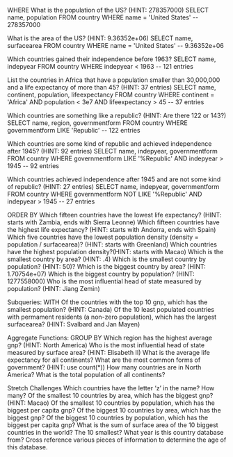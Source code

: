 WHERE
What is the population of the US? (HINT: 278357000)
SELECT name, population
FROM country
WHERE name = 'United States'
-- 278357000

What is the area of the US? (HINT: 9.36352e+06)
SELECT name, surfacearea
FROM country
WHERE name = 'United States'
-- 9.36352e+06

Which countries gained their independence before 1963?
SELECT name, indepyear
FROM country
WHERE indepyear < 1963
-- 121 entries

List the countries in Africa that have a population smaller than 30,000,000 and a life expectancy of more than 45? (HINT: 37 entries)
SELECT name, continent, population, lifeexpectancy
FROM country
WHERE continent = 'Africa'
AND population < 3e7
AND lifeexpectancy > 45
-- 37 entries

Which countries are something like a republic? (HINT: Are there 122 or 143?)
SELECT name, region, governmentform
FROM country
WHERE governmentform LIKE 'Republic'
-- 122 entries

Which countries are some kind of republic and achieved independence after 1945? (HINT: 92 entries)
SELECT name, indepyear, governmentform
FROM country
WHERE governmentform LIKE '%Republic'
AND indepyear > 1945
-- 92 entries

Which countries achieved independence after 1945 and are not some kind of republic? (HINT: 27 entries)
SELECT name, indepyear, governmentform
FROM country
WHERE governmentform NOT LIKE '%Republic'
AND indepyear > 1945
-- 27 entries



ORDER BY
Which fifteen countries have the lowest life expectancy? (HINT: starts with Zambia, ends with Sierra Leonne)
Which fifteen countries have the highest life expectancy? (HINT: starts with Andorra, ends with Spain)
Which five countries have the lowest population density (density = population / surfacearea)? (HINT: starts with Greenland)
Which countries have the highest population density?(HINT: starts with Macao)
Which is the smallest country by area? (HINT: .4)
Which is the smallest country by population? (HINT: 50)?
Which is the biggest country by area? (HINT: 1.70754e+07)
Which is the biggest country by population? (HINT: 1277558000)
Who is the most influential head of state measured by population? (HINT: Jiang Zemin)



Subqueries: WITH
Of the countries with the top 10 gnp, which has the smallest population? (HINT: Canada)
Of the 10 least populated countries with permament residents (a non-zero population), which has the largest surfacearea? (HINT: Svalbard and Jan Mayen)



Aggregate Functions: GROUP BY
Which region has the highest average gnp? (HINT: North America)
Who is the most influential head of state measured by surface area? (HINT: Elisabeth II)
What is the average life expectancy for all continents?
What are the most common forms of government? (HINT: use count(*))
How many countries are in North America?
What is the total population of all continents?



Stretch Challenges
Which countries have the letter ‘z’ in the name? How many?
Of the smallest 10 countries by area, which has the biggest gnp? (HINT: Macao)
Of the smallest 10 countries by population, which has the biggest per capita gnp?
Of the biggest 10 countries by area, which has the biggest gnp?
Of the biggest 10 countries by population, which has the biggest per capita gnp?
What is the sum of surface area of the 10 biggest countries in the world? The 10 smallest?
What year is this country database from? Cross reference various pieces of information to determine the age of this database.
